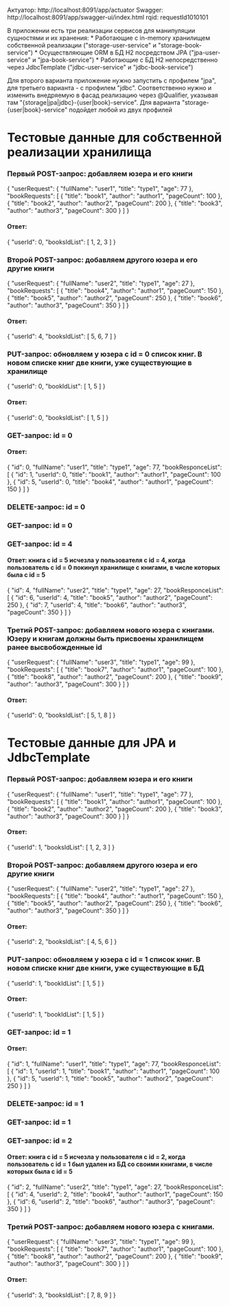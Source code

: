 Актуатор: http://localhost:8091/app/actuator
Swagger: http://localhost:8091/app/swagger-ui/index.html
rqid: requestId1010101

В приложении есть три реализации сервисов для манипуляции сущностями и их хранения:
	* Работающие с in-memory хранилищем собственной реализации ("storage-user-service" и "storage-book-service")
	* Осуществляющие ORM в БД H2 посредством JPA ("jpa-user-service" и "jpa-book-service")
	* Работающие с БД H2 непосредственно через JdbcTemplate ("jdbc-user-service" и "jdbc-book-service")
	
Для второго варианта приложение нужно запустить с профилем "jpa", для третьего варианта - с профилем "jdbc".
Соответственно нужно и изменить внедряемую в фасад реализацию через @Qualifier, указывая там "{storage|jpa|jdbc}-{user|book}-service".
Для варианта "storage-{user|book}-service" подойдет любой из двух профилей

# Тестовые данные для собственной реализации хранилища

### Первый POST-запрос: добавляем юзера и его книги

{
  "userRequest": {
    "fullName": "user1",
    "title": "type1",
    "age": 77
  },
  "bookRequests": [
    {
      "title": "book1",
      "author": "author1",
      "pageCount": 100
    }, {
      "title": "book2",
      "author": "author2",
      "pageCount": 200
    }, {
      "title": "book3",
      "author": "author3",
      "pageCount": 300
    }
  ]
}

#### Ответ:

{
  "userId": 0,
  "booksIdList": [
    1,
    2,
    3
  ]
}

### Второй POST-запрос: добавляем другого юзера и его другие книги

{
  "userRequest": {
    "fullName": "user2",
    "title": "type1",
    "age": 27
  },
  "bookRequests": [
    {
      "title": "book4",
      "author": "author1",
      "pageCount": 150
    }, {
      "title": "book5",
      "author": "author2",
      "pageCount": 250
    }, {
      "title": "book6",
      "author": "author3",
      "pageCount": 350
    }
  ]
}

#### Ответ:

{
  "userId": 4,
  "booksIdList": [
    5,
    6,
    7
  ]
}

### PUT-запрос: обновляем у юзера с id = 0 список книг. В новом списке книг две книги, уже существующие в хранилище

{
  "userId": 0,
  "bookIdList": [
    1, 5
  ]
}

#### Ответ: 

{
  "userId": 0,
  "booksIdList": [
    1,
    5
  ]
}

### GET-запрос: id = 0

#### Ответ:

{
  "id": 0,
  "fullName": "user1",
  "title": "type1",
  "age": 77,
  "bookResponceList": [
    {
      "id": 1,
      "userId": 0,
      "title": "book1",
      "author": "author1",
      "pageCount": 100
    },
    {
      "id": 5,
      "userId": 0,
      "title": "book4",
      "author": "author1",
      "pageCount": 150
    }
  ]
}

### DELETE-запрос: id = 0

### GET-запрос: id = 0

### GET-запрос: id = 4

#### Ответ: книга с id = 5 исчезла у пользователя c id = 4, когда пользователь с id = 0 покинул хранилище с книгами, в числе которых была с id = 5

{
  "id": 4,
  "fullName": "user2",
  "title": "type1",
  "age": 27,
  "bookResponceList": [
    {
      "id": 6,
      "userId": 4,
      "title": "book5",
      "author": "author2",
      "pageCount": 250
    },
    {
      "id": 7,
      "userId": 4,
      "title": "book6",
      "author": "author3",
      "pageCount": 350
    }
  ]
}

### Третий POST-запрос: добавляем нового юзера с книгами. Юзеру и книгам должны быть присвоены хранилищем ранее высвобожденные id

{
  "userRequest": {
    "fullName": "user3",
    "title": "type1",
    "age": 99
  },
  "bookRequests": [
    {
      "title": "book7",
      "author": "author1",
      "pageCount": 100
    }, {
      "title": "book8",
      "author": "author2",
      "pageCount": 200
    }, {
      "title": "book9",
      "author": "author3",
      "pageCount": 300
    }
  ]
}

#### Ответ: 

{
  "userId": 0,
  "booksIdList": [
    5,
    1,
    8
  ]
}

# Тестовые данные для JPA и JdbcTemplate

### Первый POST-запрос: добавляем юзера и его книги

{
  "userRequest": {
    "fullName": "user1",
    "title": "type1",
    "age": 77
  },
  "bookRequests": [
    {
      "title": "book1",
      "author": "author1",
      "pageCount": 100
    }, {
      "title": "book2",
      "author": "author2",
      "pageCount": 200
    }, {
      "title": "book3",
      "author": "author3",
      "pageCount": 300
    }
  ]
}

#### Ответ:

{
  "userId": 1,
  "booksIdList": [
    1,
    2,
    3
  ]
}

### Второй POST-запрос: добавляем другого юзера и его другие книги

{
  "userRequest": {
    "fullName": "user2",
    "title": "type1",
    "age": 27
  },
  "bookRequests": [
    {
      "title": "book4",
      "author": "author1",
      "pageCount": 150
    }, {
      "title": "book5",
      "author": "author2",
      "pageCount": 250
    }, {
      "title": "book6",
      "author": "author3",
      "pageCount": 350
    }
  ]
}

#### Ответ:

{
  "userId": 2,
  "booksIdList": [
    4,
    5,
    6
  ]
}

### PUT-запрос: обновляем у юзера с id = 1 список книг. В новом списке книг две книги, уже существующие в БД

{
  "userId": 1,
  "bookIdList": [
    1, 5
  ]
}

#### Ответ:

{
  "userId": 1,
  "bookIdList": [
    1, 5
  ]
}

### GET-запрос: id = 1

#### Ответ:

{
  "id": 1,
  "fullName": "user1",
  "title": "type1",
  "age": 77,
  "bookResponceList": [
    {
      "id": 1,
      "userId": 1,
      "title": "book1",
      "author": "author1",
      "pageCount": 100
    },
    {
      "id": 5,
      "userId": 1,
      "title": "book5",
      "author": "author2",
      "pageCount": 250
    }
  ]
}

### DELETE-запрос: id = 1

### GET-запрос: id = 1

### GET-запрос: id = 2

#### Ответ: книга с id = 5 исчезла у пользователя c id = 2, когда пользователь с id = 1 был удален из БД со своими книгами, в числе которых была с id = 5

{
  "id": 2,
  "fullName": "user2",
  "title": "type1",
  "age": 27,
  "bookResponceList": [
    {
      "id": 4,
      "userId": 2,
      "title": "book4",
      "author": "author1",
      "pageCount": 150
    },
    {
      "id": 6,
      "userId": 2,
      "title": "book6",
      "author": "author3",
      "pageCount": 350
    }
  ]
}

### Третий POST-запрос: добавляем нового юзера с книгами.

{
  "userRequest": {
    "fullName": "user3",
    "title": "type1",
    "age": 99
  },
  "bookRequests": [
    {
      "title": "book7",
      "author": "author1",
      "pageCount": 100
    }, {
      "title": "book8",
      "author": "author2",
      "pageCount": 200
    }, {
      "title": "book9",
      "author": "author3",
      "pageCount": 300
    }
  ]
}

#### Ответ:

{
  "userId": 3,
  "booksIdList": [
    7,
    8,
    9
  ]
}